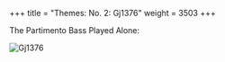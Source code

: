 +++
title = "Themes: No. 2: Gj1376"
weight = 3503
+++

The Partimento Bass Played Alone:

![Gj1376](/img/02FenBk5.jpg)
